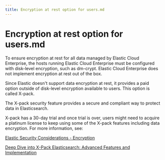 ```yaml
---
title: Encryption at rest option for users.md
---
```

# Encryption at rest option for users.md

To ensure encryption at rest for all data managed by Elastic Cloud Enterprise, the hosts running Elastic Cloud Enterprise must be configured with disk-level encryption, such as dm-crypt. Elastic Cloud Enterprise does not implement encryption at rest out of the box.

Since Elastic doesn't support data encryption at rest, it provides a paid option outside of disk-level encryption available to users. This option is called X-pack.

The X-pack security feature provides a secure and compliant way to protect data in Elasticsearch.

X-pack has a 30-day trial and once trial is over, users might need to acquire a platinum license to keep using some of the X-pack features including data encryption. For more information, see:

[Elastic Security Considerations - Encryption](https://www.elastic.co/guide/en/cloud-enterprise/current/ece-securing-considerations.html#:~:text=To%20ensure%20encryption%20at%20rest,encrypted%20at%20rest%20as%20well)

[Deep Dive into X-Pack Elasticsearch: Advanced Features and Implementation](https://opster.com/guides/elasticsearch/security/x-pack/#:~:text=X%2DPack%20is%20an%20Elastic,features%20you%20want%20to%20use)
